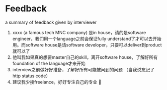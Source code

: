 # Feedback

a summary of feedback given by interviewer
1. xxxx (a famous tech MNC company) 是in house，请的是software engineer，我们用一个language之前会保证fully understand了才可以去开始用。而software house是请software developer，只要可以deliver到product就可以了
2. 他叫我如果真的想要master自己的skill，离开software house，了解好所有foundation of the language才来开始
3. interview之前做好好准备，了解好所有可能被问到的问题 （当我说忘记了http status code）
4. 建议我少接freelance，好好专注自己的专业 🤣
